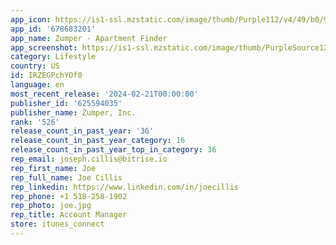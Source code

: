 ```yaml
---
app_icon: https://is1-ssl.mzstatic.com/image/thumb/Purple112/v4/49/b0/9d/49b09d69-b61b-537a-661d-660ee10b645f/AppIcon-0-0-1x_U007emarketing-0-7-0-85-220.png/1024x1024bb.png
app_id: '678683201'
app_name: Zumper - Apartment Finder
app_screenshot: https://is1-ssl.mzstatic.com/image/thumb/PurpleSource126/v4/40/22/53/4022532d-c774-783d-fed7-cde686248df9/6a2a7c43-b373-4e3f-9e7b-b3e22725cd94_6.5-03.jpg/1284x2778bb.png
category: Lifestyle
country: US
id: IRZEGPchYOf0
language: en
most_recent_release: '2024-02-21T00:00:00'
publisher_id: '625594035'
publisher_name: Zumper, Inc.
rank: '526'
release_count_in_past_year: '36'
release_count_in_past_year_category: 16
release_count_in_past_year_top_in_category: 36
rep_email: joseph.cillis@bitrise.io
rep_first_name: Joe
rep_full_name: Joe Cillis
rep_linkedin: https://www.linkedin.com/in/joecillis
rep_phone: +1 518-258-1902
rep_photo: joe.jpg
rep_title: Account Manager
store: itunes_connect
---
```

